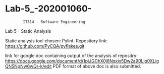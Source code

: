 # Lab-5_-202001060-

			IT314 - Software Engineering
Lab 5 - Static Analysis

Static analysis tool chosen: Pylint.
Repository link:  https://github.com/PyCQA/pyflakes.git

link for google doc containing output of the analysis of repositry: https://docs.google.com/document/d/1piJGChX0j6Nqxix5Dw2a90Ljq0XLigQN5NpNw6wQr-k/edit
PDF format of above doc is also submitted.
